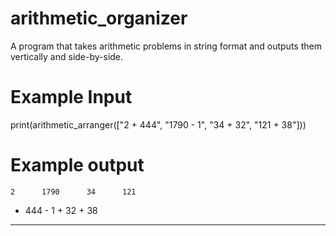 # arithmetic_organizer
A program that takes arithmetic problems in string format and outputs them vertically and side-by-side.

# Example Input
print(arithmetic_arranger(["2 + 444", "1790 - 1", "34 + 32", "121 + 38"]))

# Example output
    2      1790      34      121
+ 444    -    1    + 32    +  38
-----    ------    ----    -----
